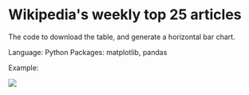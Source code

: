 # Wikipedia's weekly top 25 articles

The code to download the table, and generate a horizontal bar chart. 

Language: Python
Packages: matplotlib, pandas

Example: 

![](https://upload.wikimedia.org/wikipedia/commons/6/6f/Wikipedia_top_25_articles_for_the_week_July_15_to_21%2C_2018.png)